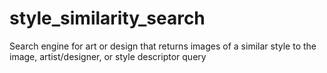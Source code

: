 # style_similarity_search
Search engine for art or design that returns images of a similar style to the image, artist/designer, or style descriptor query
